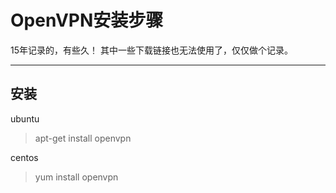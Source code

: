 # OpenVPN安装步骤

15年记录的，有些久！ 其中一些下载链接也无法使用了，仅仅做个记录。

---

## 安装 

ubuntu

> apt-get install openvpn

centos

> yum install openvpn





